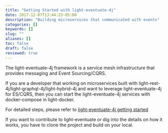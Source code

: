 ```yaml
---
title: "Getting Started with light-eventuate-4j"
date: 2017-12-07T13:44:23-05:00
description: "Building microservices that communicated with events"
categories: []
keywords: []
slug: ""
aliases: []
toc: false
draft: false
reviewed: true
---
```


The light-eventuate-4j framework is a service mesh infrastructure that provides messaging
and Event Sourcing/CQRS. 


If you are a developer that working on microservices built with light-rest-4j/light-graphql-4j/light-hybrid-4j and want to leverage light-eventuate-4j for ES/CQRS, then you can start the light-eventuate-4j services with docker-compose in light-docker.

For detailed steps, please refer to [light-eventuate-4j getting started][]


If you want to contribute to light-eventuate or dig into the details on how it works, you have to clone the project and build on your local. 




[light-eventuate-4j getting started]: /getting-started/light-eventuate-4j/
